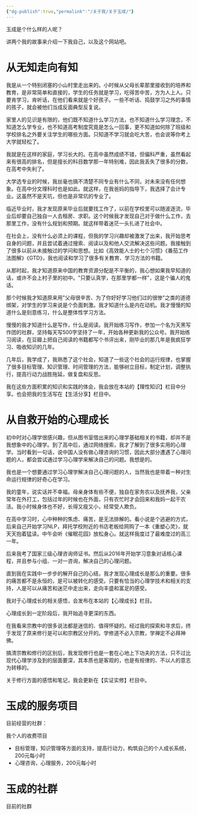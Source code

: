 ```yaml
---
{"dg-publish":true,"permalink":"/关于我/关于玉成/"}
---
```


玉成是个什么样的人呢？  
  
讲两个我的故事来介绍一下我自己，以及这个网站吧。  
  
# 从无知走向有知  
  
我是从一个特别闭塞的小山村里走出来的。小时候从父母长辈那里接收到的培养和教育，是非常简单和直接的，学生的任务就是学习，吃得苦中苦，方为人上人。只要肯学习，肯听话，在他们看来就是个好孩子。一些不听话、捣鼓学习之外的事情的孩子，就会被他们当成反面典型反复说。  
  
家里人的见识是有限的，他们既不知道什么学习方法，也不知道什么学习理念，不知道怎么学专业，也不知道高考制度究竟是怎么一回事，更不知道如何除了班级和学校排名之外要关注学生的哪些方面。只知道不学习就会吃大苦，也会说等你考上大学就轻松了。  
  
我就是在这样的家庭，学习长大的。在高中虽然成绩不错，但偏科严重，虽然看起来有很高的排名，但是擅长的科目数学那一年特别难，因此我丢失了很多的分数，在高考中失利了。  
  
大学选专业的时候，我丝毫也搞不清楚不同专业有什么不同，对未来没有任何想象。在高中分文理科时也是如此。就这样，在我爸妈的指导下，我选择了会计专业。这虽然不是天坑，但也是非常坑的专业了。  
  
临近毕业时，我才发现原来毕业后就要找工作了，以前在学校里可以随波逐流，毕业后却要自己独自一人去租房、求职。这个时候我才发现自己对于做什么工作，去那里工作，没有什么规划和预期。就这样带着迷茫一头扎进了社会中。  
  
在社会上，没有什么必须上的课程，但我的学习兴趣却被激发了出来，我开始思考自身的问题，并且尝试着通过搜索、阅读以及和他人交流解决这些问题。我接触到了很多以前从未接触过的学问和思想。比如《高效能人士的七个习惯》《番茄工作法图解》《GTD》，我也阅读和学习了很多有关教育、学习方法的书籍。  
  
从那时起，我才知道原来中国的教育资源分配是不平衡的，我心想如果我早知道的话，或许不会上村子里的初中。"只要认真学，在那里学都一样"，这是个骗人的鬼话。  
  
那个时候我才知道原来用"父母很辛苦、为了你好好学习他们过的很惨"之类的道德绑架，对学生的学习来说是个负面刺激。我才知道什么是内在动机。我才慢慢的知道什么是刻意练习，什么是整体性学习方法。  
  
慢慢的我才知道什么是写作，什么是阅读。我开始练习写作，参加一个名为天黑写作团的社群，坚持每天写500字坚持了一年，开始各种更新我的公众号。我开始练习阅读，在豆瓣上把自己阅读的书籍都写个书评出来，刚毕业的那几年是我疯狂学习、吸收知识的几年。  
  
几年后，我学成了，我熟悉了这个社会，知道了一些这个社会的运行规律，也掌握了很多目标管理、知识管理、时间管理的方法，能够树立目标，制定计划，调整执行，提高行动力战胜拖延，做复盘和反思。  
  
我在这些方面积累的知识和实践的体会，我会放在本站的【理性知识】栏目中分享。也会把我的生活写在【生活分享】栏目中。  
  
# 从自救开始的心理成长  
  
初中时对心理学很感兴趣，但从图书室借出来的心理学基础相关的书籍，却并不是我想象中的心理学。到了高中后，通过网络搜索，我才了解到了很多实用的心理学。当时看到一句话，说中国人没有做心理咨询的习惯，因此大部分遭遇了心理问题的人，都会尝试通过学习心理学来解决自己的问题。我想是的。  
  
我也是一个想要通过学习心理学解决自己心理问题的人，当然我也是带着一种对生命运行规律的好奇心在学习。  
  
我的童年，说实话并不幸福。母亲身体有些不便，独自在家务农以及抚养我，父亲常年在外打工，包括过年的时候也在外面，只有农忙时才会回来和我妈一起干农活。我小时候身体也不好，长得又瘦又小，经常受人欺负。  
  
在高中学习时，心中种种的焦虑、痛苦，是无法排解的。看小说是个逃避的方式，后来自己开始学习NLP，拜托学校附近的书店老板给网购了一本《重塑心灵》，就天天抱着猛读。中午会听《催眠花园》放松身心。就这样我度过了最难度过的高三一年。  
  
后来我考了国家三级心理咨询师证书。然后从2016年开始学习意象对话核心课程，并且参与小组、一对一咨询，解决自己的心理问题。  

直到我在实践中一步步的解开自己的心结，我才发现心理成长是那么的重要。很多的痛苦都不是永恒的，是可以被转化的感受。只要有恰当的心理学技术和相关的支持，人是可以从痛苦和迷茫中走出来，走向丰盛和富足的感受。  
  
我对于心理成长的相关感悟，会发布在本站的【心理成长】栏目。  

心理成长到一定阶段后，我开始追寻更深的东西。

在我看来宗教中的很多说法都是迷信的、值得怀疑的。经过我的探索和寻求后，终于发现了原来修行是可以和宗教区分开的。学修道不必入宗教，学禅定不必拜神佛。  
  
搞清宗教和修行的区别后，我发现修行也是一套在心地上下功夫的方法，只不过比现代心理学涉及到的层面要深，其本质也是客观的，也是有规律的、不以人的意志为转移的。  
  
关于修行方面的感悟和笔记，我会更新在【实证实修】栏目中。  

# 玉成的服务项目


  
目前经营的社群：  


我个人的收费项目  
- 目标管理，知识管理等方面的支持，提高行动力，构筑自己的个人成长系统，200元每小时  
- 心理咨询，心理服务，200元每小时  


# 玉成的社群

目前的社群